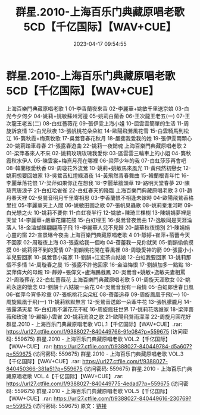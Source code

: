 ﻿---
title: 群星.2010-上海百乐门典藏原唱老歌5CD【千亿国际】【WAV+CUE】
date: 2023-04-17 09:54:55
categories: WAV车载音乐、镜像
tags: 华语中文
---
# 群星.2010-上海百乐门典藏原唱老歌5CD【千亿国际】【WAV+CUE】

上海百樂門典藏原唱老歌 1
01-李香蘭夜來香
02-李麗華+姚敏千里送京娘
03-白光今夕何夕
04-姚莉+姚敏蘇州河邊
05-姚莉白蘭香
06-王次龍王老五(一)
07-王次龍王老五(二)
08-白虹薔薇花
09-張伊雯上海小姐
10-屈雲雲簡單的生活
11-周旋訴哀情
12-白光秋夜
13-張帆桃花朵朵紅
14-歐陽飛鶯風花雪
15-白雲騎馬到松江
16-龔秋霞+梅熹牧歌
17-吳鶯音春花秋月
18-嚴斐我愛我的她
19-張伊雯兩顆心
20-姚莉踏車尋春
21-張露春遊曲
22-姚莉一夜銷魂
上海百樂門典藏原唱老歌 2
01-梁萍春來人不來
02-姚莉玫瑰玫瑰我愛你
03-區雲雲三輪車上的小姐
04-龔秋霞秋水伊人
05-陳雲裳+梅熹月亮在哪裡
06-梁萍少年的我
07-白虹莎莎再會吧
08-韓蘭根愛秋香
09-周璇花外流鶯
10-姚莉+姚敏馬來風光
11-黃飛然初戀女
12-姚莉想要回娘家
13-吳鶯音紅燈綠酒夜
14-黃飛然青春舞曲
15-韓蘭根青年忙
16-李麗華落花恨
17-梁萍如果你正在想我
18-李麗華牆頭草
19-路明天堂春夢
20-陳琦荒唐浪子
21-白虹哈雀雀
22-白虹春天的降臨
上海百樂門典藏原唱老歌 3
01-趙丹春天裡
02-吳鶯音明月千里寄相思
03-李香蘭恨不相逢未嫁時
04-歐陽飛鶯香格里拉
05-李麗華天上人間
06-姚敏田園之歌
07-張帆臭蟲歌
08-姚莉秦淮河畔
09-白光戀之火
10-姚莉不要你
11-白虹夜半行
12-姚敏+陳琦三棵樹
13-陳娟娟夢裡是天堂
14-李麗華+嚴華花鑼花鼓
15-白虹埋玉
16-吳鶯音夜鶯曲
17-逸敏同是天涯淪落人
18-金溢蝴蝶翩翩燕子飛
19-李麗華人兒不見歸
20-嚴華秋夜憶別
21-陳娟娟心靈的窗
22-宣景琳今夜曲
上海百樂門典藏原唱老歌 4
01-靜婷+崔萍+蓓蕾今天不回家
02-周璇夜上海
03-張露給我一個吻
04-蓓蕾我一見你就笑
05-劉韻偷偷摸摸
06-姚莉得不到的愛情
07-劉韻桃花開在春風裡
08-周璇愛神的箭
09-張露小小羊兒要回家
10-吳鶯音小冤家
11-劉韻+江宏茶山姑娘
12-白虹我要回家
13-姚莉那個不多情
14-周璇春之晨
15-張露不許他回家
16-金溢悔恨
17-劉韻加多一點點
18-梁萍偉大的母親
19-靜婷+張偉文+盧海鵬戲鳳
20-吳鶯音+姚敏+逸敏夫妻相罵
21-周璇葬花
22-白虹薔薇花
上海百樂門典藏原唱老歌 5
01-周旋天涯歌女
02-姚莉永遠的懷念
03-劉韻十八姑娘一朵花
04-吳鶯音我有一段情
05-白虹郎世春日風
06-崔萍今宵多珍重
07-張帆桃花朵朵紅
08-蓓蕾追尋
09-周旋鳳凰于飛(一)
10-周旋鳳凰于飛(一)
11-姚莉默默無言
12-吳鶯音送郎一朵牽牛花
13-張帆朦朧月
14-張露滿天星
15-白虹雨不灑花花不紅
16-周旋瘋狂世界
17-姚莉花落誰家
18-梁萍薔薇和玫瑰
19-顧媚小雲雀
20-姚莉流浪之歌
21-歐陽飛鶯雨濛濛
22-周旋月圓花好
群星.2010 - 上海百乐门典藏原唱老歌
VOL.1【千亿国际】【WAV+CUE】.rar: https://url27.ctfile.com/f/9388027-840449766-9fe084?p=559675
(访问密码: 559675)
群星.2010 - 上海百乐门典藏原唱老歌 VOL.2【千亿国际】【WAV+CUE】.rar: https://url27.ctfile.com/f/9388027-840449784-d5a607?p=559675
(访问密码: 559675)
群星.2010 - 上海百乐门典藏原唱老歌 VOL.3【千亿国际】【WAV+CUE】.rar: https://url27.ctfile.com/f/9388027-840450366-381a51?p=559675
(访问密码: 559675)
群星.2010 - 上海百乐门典藏原唱老歌 VOL.4【千亿国际】【WAV+CUE】.rar: https://url27.ctfile.com/f/9388027-840449775-4edad7?p=559675
(访问密码: 559675)
群星.2010 - 上海百乐门典藏原唱老歌 VOL.5【千亿国际】【WAV+CUE】.rar: https://url27.ctfile.com/f/9388027-840449616-230769?p=559675
(访问密码: 559675)
原文：[链接](https://blog.sina.com.cn/s/blog_1647c7e76010311h2.html)
